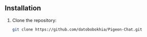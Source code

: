 ## Installation

1. Clone the repository:

   ```bash
   git clone https://github.com/datobobokhia/Pigeon-Chat.git
